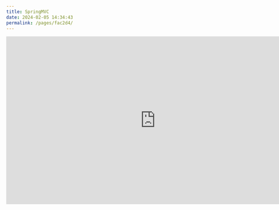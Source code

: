 ```yaml
---
title: SpringMVC
date: 2024-02-05 14:34:43
permalink: /pages/fac2d4/
---
```

<iframe style="border:none" width="800" height="450" src="https://whimsical.com/embed/GbrS8riGUMruqBMuuaKUGv"></iframe>